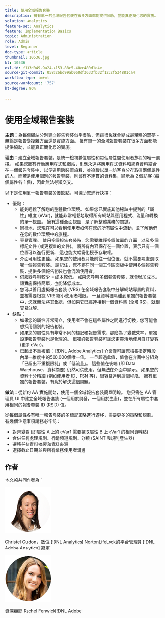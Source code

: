```yaml
---
title: 使用全域報告套裝
description: 擁有單一的全域報告套裝在很多方面都能提供協助，並能真正簡化您的實施。
solution: Analytics
feature-set: Analytics
feature: Implementation Basics
topic: Administration
role: Admin
level: Beginner
doc-type: article
thumbnail: 10536.jpg
kt: 10536
exl-id: f133d049-9a24-4153-88c5-40ec480d1e4e
source-git-commit: 058d26bd99ab060df3633fb32f1232f534881ca4
workflow-type: tm+mt
source-wordcount: '757'
ht-degree: 96%

---
```


# 使用全域報告套裝

**主題：**&#x200B;為每個網站分別建立報告套裝似乎很酷，但這很快就會變成最糟糕的噩夢 - 無論是報告變複雜方面還是實施方面。 擁有單一的全域報告套裝在很多方面都能提供協助，並能真正簡化您的實施。

**理由：**&#x200B;建立全域報告套裝，是統一檢視數位屬性和每個屬性間使用者旅程的唯一選擇。 如果您擁有行動應用程式和網站，則應永遠將應用程式資料和網頁資料結合在一個報告套裝中，以便運用跨裝置旅程，並追蹤以單一訪客身分存取這兩個屬性的人，而若是使用個別的報告套裝，則會有不連貫的資料集，顯示為 2 個訪客 (每個屬性各 1 個)，因此無法得知交叉。

以下是使用單一報告套裝的優缺點，可協助您進行抉擇：

* 優點：
   * 能夠輕鬆了解您的整體數位環境。 如果您已實施其他秘訣中提到的「屬性」維度 (eVar)，就能非常輕鬆地取得所有網站與應用程式、流量和轉換的單一視圖。 擁有這種全面視圖，是了解整體業務的關鍵。
   * 同樣地，您現在可以看到使用者如何在您的所有屬性中流動，並了解他們在您的數位環境中的旅程。
   * 容易管理。 使用多個報告套裝時，您需要維護多個位置的介面，以及多個標記文件 (或更複雜的文件)。 將所有內容保存在一個位置，表示只有一個位置可以進行更新。 這也能大幅簡化授予存取權。
   * 介面可用性更佳。 如果您的使用者只能前往一個位置，就不需要考慮選取哪一個報告套裝。 請記住，您不能在同一個工作區面板中使用多個報告套裝，提供多個報告套裝也會混淆使用者。
   * 伺服器呼叫較少 = 成本較低。 如果您呼叫多個報告套裝，就會增加成本。 讓實施保持簡單，也能降低成本。
   * 您可以善用虛擬報告套裝 (VRS) 在全域報告套裝中分解網站專屬的資料，並視需要根據 VRS 縮小使用者權限。 一旦資料被隔離到單獨的報告套裝中，您就無法將其彙總，但如果它已經連接到一個資料集 (全域 RS)，就很容易分解。
* 缺點：
   * 如果您的屬性非常獨立，使用者不會在這些屬性之間進行切換，您可能會想採用個別的報告套裝。
   * 如果您的屬性具有非常不同的標記和報告需求，那麼為了變數效率，單獨設定報告套裝也是合理的。 單獨的報告套裝可讓您更靈活地使用自訂變數 (更多 eVar)。
   * 已超出不重複值： [!DNL Adobe Analytics] 介面僅可讓您檢視指定時段內單一維度中的500,000個唯一值。 一旦超過此值，值會在介面中分組為「已超出不重複限制」或「低流量」。 這些值在後端 (即 Data Warehouse、資料摘要) 仍然可供使用，但無法在介面中顯示。 如果您的資料十分精細 (例如使用者 ID、PSN 等)，很容易達到這個程度。 擁有單獨的報告套裝，有助於解決這個問題。

**做法：**&#x200B;從新的 AA 實施開始，使用一個全域報告套裝簡單明瞭。 您只需在 AA 管理員 UI 中建立全域報告套裝 (一個用於開發，一個用於生產)，並在所有屬性中套用相同的報告套裝 ID (RSID) 值。

從每個屬性各有唯一報告套裝的多標記策略進行遷移，需要更多的策略和規劃。 有幾個注意事項請務必牢記：

* 對齊變數 (即屬性 A 上的 eVar1 需要擷取屬性 B 上 eVar1 的相同資料點)
* 合併任何處理規則、行銷頻道規則、分類 (SAINT 和規則產生器)
* 遷移任何資料摘要和資料來源
* 選擇截止日期並與所有業務使用者溝通

## 作者

本文的共同作者為：

![Christel Guidon](assets/Christel-Headshot-150.png)

Christel Guidon，數位 [!DNL Analytics] NortonLifeLock的平台管理員
[!DNL Adobe Analytics] 冠軍

![Rachel Fenwick](assets/Rachel-Fenwick-150.png)

 資深顧問 Rachel Fenwick[!DNL Adobe]
